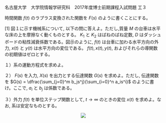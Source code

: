 名古屋大学　大学院情報学研究科　2017年度博士前期課程入試問題 工３

時間関数 $f(t)$ のラプラス変換された関数を $F(s)$ のように書くことにする。

\[1] 図１に示す機械系について, 以下の問に答えよ。ただし,質量 $M$ の台車は水平な床の上を摩擦なく動くものとする。 $K_1$ と $K_2$ はばねのばね定数, $D$ はダッシュボードの粘性減衰係数である。図示のように, $f(t)$ は台車に加わる水平方向の外力, $x(t)$ と $y(t)$ は水平方向の変位である。 $f(t), x(t), y(t)$, およびそれらの導関数の初期値はゼロとする。

１）系の運動方程式を求めよ。

２） $F(s)$ を入力, $X(s)$ を出力とする伝達関数 $G(s)$ を求めよ。ただし, 伝達関数を $G(s) = \dfrac{\sum_{j=0}^m b_js^j}{\sum_{i=0}^n a_is^i}$ のように書け。ここで, $a_i$ と $b_j$ は係数である。

３）外力 $f(t)$ を単位ステップ関数として, $t \to ∞$ のときの変位 $x(t)$ を求めよ。なお, 系は安定なものとする。

<p align="center">
    <img src="https://gcdnb.pbrd.co/images/dfaO51mcUaP8.png?o=1"/>
</p>